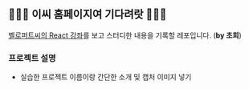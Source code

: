 ## 🧚🏻‍♀️ 이씨 홈페이지여 기다려랏 🧚🏻‍♀️

[벨로퍼트씨의 React 강좌](https://velopert.com/reactjs-tutorials)를 보고 스터디한 내용을 기록할 레포입니다. (__by 초희__)

### 프로젝트 설명

* 실습한 프로젝트 이름이랑 간단한 소개 및 캡처 이미지 넣기
